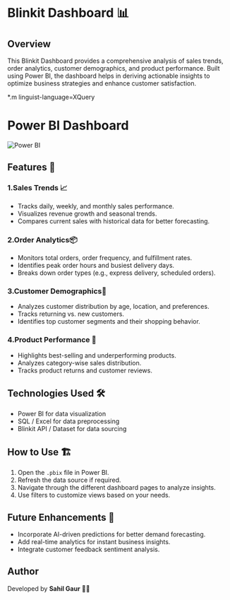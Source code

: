 # Blinkit Dashboard 📊
## Overview
This Blinkit Dashboard provides a comprehensive analysis of sales trends, order analytics, customer demographics, and product performance. Built using Power BI, the dashboard helps in deriving actionable insights to optimize business strategies and enhance customer satisfaction.

*.m linguist-language=XQuery


# Power BI Dashboard
![Power BI](https://img.shields.io/badge/Made%20with-Power%20BI-blue)

## Features 🚀
### 1.Sales Trends 📈
- Tracks daily, weekly, and monthly sales performance.
- Visualizes revenue growth and seasonal trends.
- Compares current sales with historical data for better forecasting.

### 2.Order Analytics📦
- Monitors total orders, order frequency, and fulfillment rates.
- Identifies peak order hours and busiest delivery days.
- Breaks down order types (e.g., express delivery, scheduled orders).

### 3.Customer Demographics👥
- Analyzes customer distribution by age, location, and preferences.
- Tracks returning vs. new customers.
- Identifies top customer segments and their shopping behavior.

### 4.Product Performance 🛒
- Highlights best-selling and underperforming products.
- Analyzes category-wise sales distribution.
- Tracks product returns and customer reviews.

## Technologies Used 🛠️
- Power BI for data visualization
- SQL / Excel for data preprocessing
- Blinkit API / Dataset for data sourcing

## How to Use 🏗️
1. Open the `.pbix` file in Power BI.
2. Refresh the data source if required.
3. Navigate through the different dashboard pages to analyze insights.
4. Use filters to customize views based on your needs.

## Future Enhancements 🔮
- Incorporate AI-driven predictions for better demand forecasting.
- Add real-time analytics for instant business insights.
- Integrate customer feedback sentiment analysis.

## Author
Developed by **Sahil Gaur** 🧑‍💻


